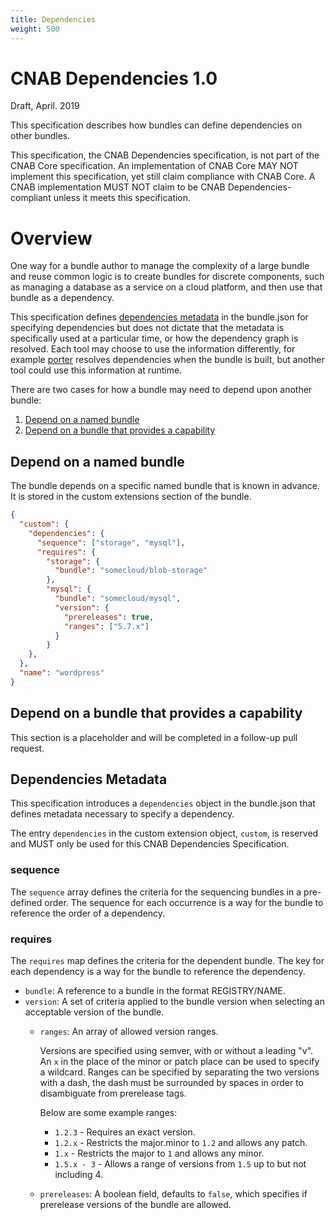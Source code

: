 ```yaml
---
title: Dependencies
weight: 500
---
```


# CNAB Dependencies 1.0
Draft, April. 2019

This specification describes how bundles can define dependencies on other
bundles.

This specification, the CNAB Dependencies specification, is not part of the CNAB Core specification. An implementation of CNAB Core MAY NOT implement this specification, yet still claim compliance with CNAB Core. A CNAB implementation MUST NOT claim to be CNAB Dependencies-compliant unless it meets this specification.

# Overview

One way for a bundle author to manage the complexity of a large bundle and reuse
common logic is to create bundles for discrete components, such as managing
a database as a service on a cloud platform, and then use that bundle as a
dependency.

This specification defines [dependencies metadata](#dependencies-metadata) in the
bundle.json for specifying dependencies but does not dictate that the metadata is
specifically used at a particular time, or how the dependency graph is resolved.
Each tool may choose to use the information differently, for example [porter](https://porter.sh) resolves dependencies when the bundle is built, but another tool could
use this information at runtime.

There are two cases for how a bundle may need to depend upon another bundle:

1. [Depend on a named bundle](#depend-on-a-named-bundle)
1. [Depend on a bundle that provides a capability](#depend-on-a-bundle-that-provides-a-capability)

## Depend on a named bundle

The bundle depends on a specific named bundle that is known in advance. It is
stored in the custom extensions section of the bundle.

```json
{
  "custom": {
    "dependencies": {
      "sequence": ["storage", "mysql"],
      "requires": {
        "storage": {
          "bundle": "somecloud/blob-storage"
        },
        "mysql": {
          "bundle": "somecloud/mysql",
          "version": {
            "prereleases": true,
            "ranges": ["5.7.x"]
          }
        }
    },
  },
  "name": "wordpress"
}
```

## Depend on a bundle that provides a capability

This section is a placeholder and will be completed in a follow-up pull request.

## Dependencies Metadata

This specification introduces a `dependencies` object in the bundle.json
that defines metadata necessary to specify a dependency.

The entry `dependencies` in the custom extension object, `custom`, is reserved and
MUST only be used for this CNAB Dependencies Specification.

### sequence

The `sequence` array defines the criteria for the sequencing bundles in a pre-defined order. The sequence for
each occurrence is a way for the bundle to reference the order of a dependency.

### requires

The `requires` map defines the criteria for the dependent bundle. The key for
each dependency is a way for the bundle to reference the dependency.

* `bundle`: A reference to a bundle in the format REGISTRY/NAME.
* `version`: A set of criteria applied to the bundle version when selecting an
    acceptable version of the bundle.
    * `ranges`: An array of allowed version ranges.

        Versions are specified using semver, with or without a leading "v".
        An `x` in the place of the minor or patch place can be used to specify
        a wildcard. Ranges can be specified by separating the two versions with
        a dash, the dash must be surrounded by spaces in order to disambiguate
        from prerelease tags.

        Below are some example ranges:
        * `1.2.3` - Requires an exact version.
        * `1.2.x` - Restricts the major.minor to `1.2` and allows any patch.
        * `1.x` - Restricts the major to `1` and allows any minor.
        * `1.5.x - 3` - Allows a range of versions from `1.5` up to but not including 4.
    * `prereleases`: A boolean field, defaults to `false`, which specifies if
        prerelease versions of the bundle are allowed.
